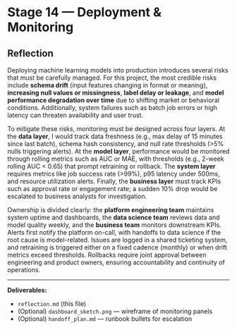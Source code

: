 # Stage 14 — Deployment & Monitoring

## Reflection

Deploying machine learning models into production introduces several risks that must be carefully managed. For this project, the most credible risks include **schema drift** (input features changing in format or meaning), **increasing null values or missingness**, **label delay or leakage**, and **model performance degradation over time** due to shifting market or behavioral conditions. Additionally, system failures such as batch job errors or high latency can threaten availability and user trust.

To mitigate these risks, monitoring must be designed across four layers. At the **data layer**, I would track data freshness (e.g., max delay of 15 minutes since last batch), schema hash consistency, and null rate thresholds (>5% nulls triggering alerts). At the **model layer**, performance would be monitored through rolling metrics such as AUC or MAE, with thresholds (e.g., 2-week rolling AUC < 0.65) that prompt retraining or rollback. The **system layer** requires metrics like job success rate (>99%), p95 latency under 500ms, and resource utilization alerts. Finally, the **business layer** must track KPIs such as approval rate or engagement rate; a sudden 10% drop would be escalated to business analysts for investigation.

Ownership is divided clearly: the **platform engineering team** maintains system uptime and dashboards, the **data science team** reviews data and model quality weekly, and the **business team** monitors downstream KPIs. Alerts first notify the platform on-call, with handoffs to data science if the root cause is model-related. Issues are logged in a shared ticketing system, and retraining is triggered either on a fixed cadence (monthly) or when drift metrics exceed thresholds. Rollbacks require joint approval between engineering and product owners, ensuring accountability and continuity of operations.

---
**Deliverables:**  
- `reflection.md` (this file)  
- (Optional) `dashboard_sketch.png` — wireframe of monitoring panels  
- (Optional) `handoff_plan.md` — runbook bullets for escalation  
